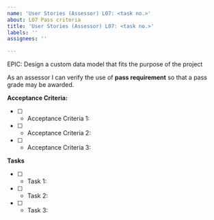 ```yaml
---
name: 'User Stories (Assessor) L07: <task no.>'
about: LO7 Pass criteria
title: 'User Stories (Assessor) L07: <task no.>'
labels: ''
assignees: ''

---
```


EPIC: Design a custom data model that fits the purpose of the project

As an assessor I can verify the use of **pass requirement** so that a pass grade may be awarded.

 **Acceptance Criteria:** 

- [ ] * Acceptance Criteria 1: 

- [ ] * Acceptance Criteria 2:

- [ ] * Acceptance Criteria 3:

**Tasks**

- [ ] * Task 1: 

- [ ] * Task 2: 

- [ ] * Task 3:
